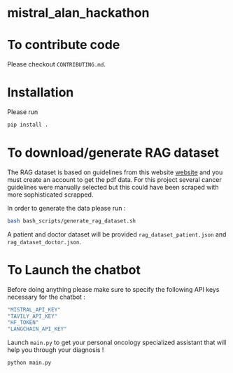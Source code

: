 # mistral_alan_hackathon


# To contribute code

Please checkout `CONTRIBUTING.md`.

# Installation

Please run 
```bash 
pip install .
```

# To download/generate RAG dataset

The RAG dataset is based on guidelines from this website [website](https://www.nccn.org/guidelines/guidelines-detail?category=1&id=1418) and you must create an account to get the pdf data. For this project several cancer guidelines were manually selected but this could have been scraped with more sophisticated scrapped. 

In order to generate the data please run :

```bash 
bash bash_scripts/generate_rag_dataset.sh
```

A patient and doctor dataset will be provided `rag_dataset_patient.json` and `rag_dataset_doctor.json`.


# To Launch the chatbot 

Before doing anything please make sure to specify the following API keys necessary for the chatbot : 

```bash 
"MISTRAL_API_KEY"
"TAVILY_API_KEY"
"HF_TOKEN"
"LANGCHAIN_API_KEY"
```

Launch `main.py` to get your personal oncology specialized assistant that will help you through your diagnosis ! 

```python 
python main.py
```
